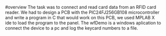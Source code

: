 #overview
The task was to connect and read card data from an RFID card reader. We had to design a PCB with the PIC24FJ256GB108 microcontroller and write a program in C that would work on this PCB, we used MPLAB X ide to load the program to the panel. The wfDemo is a windows aplication to connect the device to a pc and log the keycard numbers to a file.